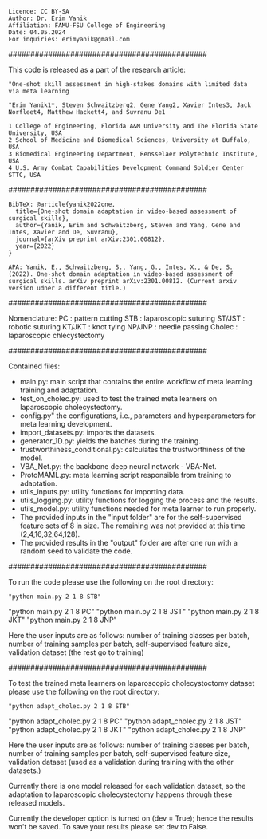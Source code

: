  	Licence: CC BY-SA
	Author: Dr. Erim Yanik
	Affiliation: FAMU-FSU College of Engineering
	Date: 04.05.2024
	For inquiries: erimyanik@gmail.com

#############################################

This code is released as a part of the research article:
	
 	"One-shot skill assessment in high-stakes domains with limited data via meta learning
  
	"Erim Yanik1*, Steven Schwaitzberg2, Gene Yang2, Xavier Intes3, Jack Norfleet4, Matthew Hackett4, and Suvranu De1
 
	1 College of Engineering, Florida A&M University and The Florida State University, USA
	2 School of Medicine and Biomedical Sciences, University at Buffalo, USA
	3 Biomedical Engineering Department, Rensselaer Polytechnic Institute, USA
	4 U.S. Army Combat Capabilities Development Command Soldier Center STTC, USA

#############################################

	BibTeX: @article{yanik2022one,
	  title={One-shot domain adaptation in video-based assessment of surgical skills},
	  author={Yanik, Erim and Schwaitzberg, Steven and Yang, Gene and Intes, Xavier and De, Suvranu},
	  journal={arXiv preprint arXiv:2301.00812},
	  year={2022}
	}

	APA: Yanik, E., Schwaitzberg, S., Yang, G., Intes, X., & De, S. (2022). One-shot domain adaptation in video-based assessment of surgical skills. arXiv preprint arXiv:2301.00812. (Current arxiv version udner a different title.)

#############################################

Nomenclature:
     PC     : pattern cutting
     STB    : laparoscopic suturing
     ST/JST : robotic suturing
     KT/JKT : knot tying
     NP/JNP : needle passing
     Cholec : laparoscopic chlecystectomy

#############################################

Contained files:

* main.py: main script that contains the entire workflow of meta learning training and adaptation.
* test_on_cholec.py: used to test the trained meta learners on laparoscopic cholecystectomy.
* config.py" the configurations, i.e., parameters and hyperparameters for meta learning development.
* import_datasets.py: imports the datasets.
* generator_1D.py: yields the batches during the training.
* trustworthiness_conditional.py: calculates the trustworthiness of the model.
* VBA_Net.py: the backbone deep neural network - VBA-Net.
* ProtoMAML.py: meta learning script responsible from training to adaptation.
* utils_inputs.py: utility functions for importing data.
* utils_logging.py: utility functions for logging the process and the results.
* utils_model.py: utility functions needed for meta learner to run properly.
* The provided inputs in the "input folder" are for the self-supervised feature sets of 8 in size. The remaining was not provided
  at this time (2,4,16,32,64,128).
* The provided results in the "output" folder are after one run with a random seed to validate the code.

#############################################

 To run the code please use the following on the root directory:

	"python main.py 2 1 8 STB"
 
"python main.py 2 1 8 PC"
"python main.py 2 1 8 JST"
"python main.py 2 1 8 JKT"
"python main.py 2 1 8 JNP"
	
Here the user inputs are as follows: number of training classes per batch, 
				     number of training samples per batch,
				     self-supervised feature size,
				     validation dataset (the rest go to training)

#############################################

To test the trained meta learners on laparoscopic cholecystoctomy dataset please use the following on the root directory:
	
	"python adapt_cholec.py 2 1 8 STB"
 
"python adapt_cholec.py 2 1 8 PC"
"python adapt_cholec.py 2 1 8 JST"
"python adapt_cholec.py 2 1 8 JKT"
"python adapt_cholec.py 2 1 8 JNP"

Here the user inputs are as follows: number of training classes per batch, 
				     number of training samples per batch,
				     self-supervised feature size,
				     validation dataset (used as a validation during training with the other datasets.)

Currently there is one model released for each validation dataset, so the adaptation to laparoscopic cholecystectomy happens through these released models.

Currently the developer option is turned on (dev = True); hence the results won't be saved. To save your results please set dev to False.
